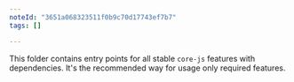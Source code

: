 ```yaml
---
noteId: "3651a068323511f0b9c70d17743ef7b7"
tags: []

---
```


This folder contains entry points for all stable `core-js` features with dependencies. It's the recommended way for usage only required features.
